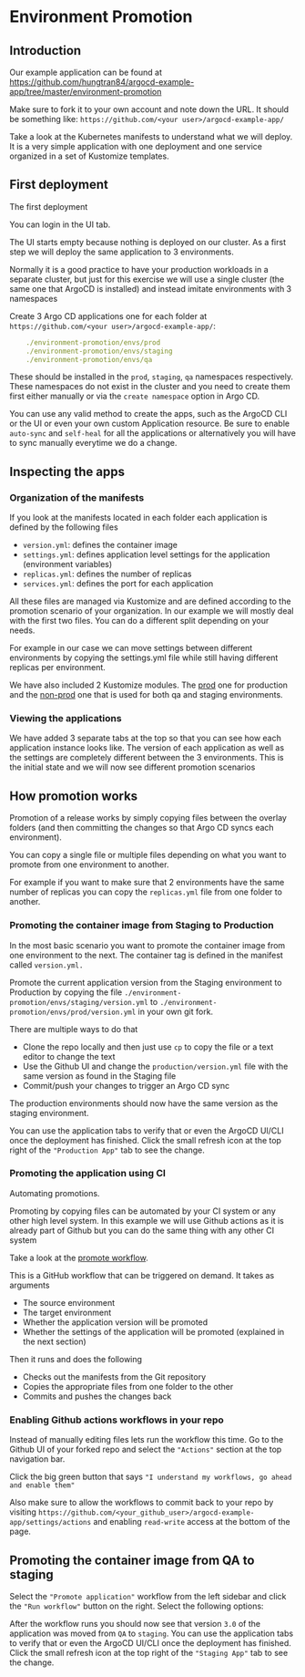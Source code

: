 # Environment Promotion
## Introduction
Our example application can be found at https://github.com/hungtran84/argocd-example-app/tree/master/environment-promotion

Make sure to fork it to your own account and note down the URL. It should be something like: `https://github.com/<your user>/argocd-example-app/`

Take a look at the Kubernetes manifests to understand what we will deploy. It is a very simple application with one deployment and one service organized in a set of Kustomize templates.

## First deployment
The first deployment  

You can login in the UI tab.

The UI starts empty because nothing is deployed on our cluster. As a first step we will deploy the same application to 3 environments. 

Normally it is a good practice to have your production workloads in a separate cluster, but just for this exercise we will use a single cluster (the same one that ArgoCD is installed) and instead imitate environments with 3 namespaces

Create 3 Argo CD applications one for each folder at `https://github.com/<your user>/argocd-example-app/`:
  ```yaml
      ./environment-promotion/envs/prod
      ./environment-promotion/envs/staging
      ./environment-promotion/envs/qa
  ```

These should be installed in the `prod`, `staging`, `qa` namespaces respectively. These namespaces do not exist in the cluster and you need to create them first either manually or via the `create namespace` option in Argo CD.

You can use any valid method to create the apps, such as the ArgoCD CLI or the UI or even your own custom Application resource. Be sure to enable `auto-sync` and `self-heal` for all the applications or alternatively you will have to sync manually everytime we do a change.

## Inspecting the apps
### Organization of the manifests

If you look at the manifests located in each folder each application is defined by the following files

  - `version.yml`: defines the container image
  - `settings.yml`: defines application level settings for the application (environment variables)
  - `replicas.yml`: defines the number of replicas
  - `services.yml`: defines the port for each application

All these files are managed via Kustomize and are defined according to the promotion scenario of your organization. In our example we will mostly deal with the first two files. You can do a different split depending on your needs. 

For example in our case we can move settings between different environments by copying the settings.yml file while still having different replicas per environment.

We have also included 2 Kustomize modules. The [prod](https://github.com/hungtran84/argocd-example-app/tree/master/environment-promotion/variants/prod) one for production and the [non-prod](https://github.com/hungtran84/argocd-example-app/tree/master/environment-promotion/variants/non-prod) one that is used for both qa and staging environments.

### Viewing the applications

We have added 3 separate tabs at the top so that you can see how each application instance looks like. The version of each application as well as the settings are completely different between the 3 environments. This is the initial state and we will now see different promotion scenarios

## How promotion works

Promotion of a release works by simply copying files between the overlay folders (and then committing the changes so that Argo CD syncs each environment).

You can copy a single file or multiple files depending on what you want to promote from one environment to another.

For example if you want to make sure that 2 environments have the same number of replicas you can copy the `replicas.yml` file from one folder to another.

### Promoting the container image from Staging to Production
In the most basic scenario you want to promote the container image from one environment to the next. The container tag is defined in the manifest called `version.yml.`

Promote the current application version from the Staging environment to Production by copying the file `./environment-promotion/envs/staging/version.yml` to `./environment-promotion/envs/prod/version.yml` in your own git fork.

There are multiple ways to do that

  - Clone the repo locally and then just use `cp` to copy the file or a text editor to change the text
  - Use the Github UI and change the `production/version.yml` file with the same version as found in the Staging file
  - Commit/push your changes to trigger an Argo CD sync

The production environments should now have the same version as the staging environment.

You can use the application tabs to verify that or even the ArgoCD UI/CLI once the deployment has finished. Click the small refresh icon at the top right of the `"Production App"` tab to see the change.

### Promoting the application using CI
Automating promotions.

Promoting by copying files can be automated by your CI system or any other high level system. In this example we will use Github actions as it is already part of Github but you can do the same thing with any other CI system

Take a look at the [promote workflow](https://github.com/hungtran84/argocd-example-app/blob/master/.github/workflows/promote.yml).

This is a GitHub workflow that can be triggered on demand. It takes as arguments

  - The source environment
  - The target environment
  - Whether the application version will be promoted
  - Whether the settings of the application will be promoted (explained in the next section)

Then it runs and does the following

  - Checks out the manifests from the Git repository
  - Copies the appropriate files from one folder to the other
  - Commits and pushes the changes back

### Enabling Github actions workflows in your repo
Instead of manually editing files lets run the workflow this time. Go to the Github UI of your forked repo and select the `"Actions"` section at the top navigation bar.

Click the big green button that says `"I understand my workflows, go ahead and enable them"`

Also make sure to allow the workflows to commit back to your repo by visiting `https://github.com/<your_github_user>/argocd-example-app/settings/actions` and enabling `read-write` access at the bottom of the page.

## Promoting the container image from QA to staging
Select the `"Promote application"` workflow from the left sidebar and click the `"Run workflow"` button on the right. Select the following options:

After the workflow runs you should now see that version `3.0` of the application was moved from `QA` to `staging`. You can use the application tabs to verify that or even the ArgoCD UI/CLI once the deployment has finished. Click the small refresh icon at the top right of the `"Staging App"` tab to see the change.
